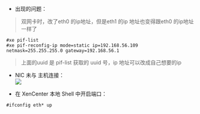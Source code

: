- 出现的问题：

> 双网卡时，改了eth0 的ip地址，但是eth1 的ip 地址也变得跟eth0 的ip地址一样了

```
#xe pif-list
#xe pif-reconfig-ip mode=static ip=192.168.56.109 netmask=255.255.255.0 gateway=192.168.56.1
```

> 上面的uuid 是 pif-list 获取的 uuid 号，ip 地址可以改成自己想要的ip

- NIC 未与 主机连接：<br>
![](http://172.16.4.111:8000/bianl/Basic_Virtual/raw/dev/huful/image/XenServer_Disconnected.png)<br>

- 在 XenCenter 本地 Shell 中开启端口：

```
#ifconfig eth* up
```
